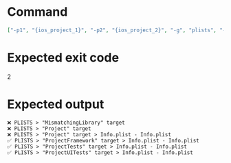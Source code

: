 # Command
```json
["-p1", "{ios_project_1}", "-p2", "{ios_project_2}", "-g", "plists", "-f", "console"]
```

# Expected exit code
2

# Expected output
```
❌ PLISTS > "MismatchingLibrary" target
❌ PLISTS > "Project" target
❌ PLISTS > "Project" target > Info.plist - Info.plist
✅ PLISTS > "ProjectFramework" target > Info.plist - Info.plist
✅ PLISTS > "ProjectTests" target > Info.plist - Info.plist
✅ PLISTS > "ProjectUITests" target > Info.plist - Info.plist


```
